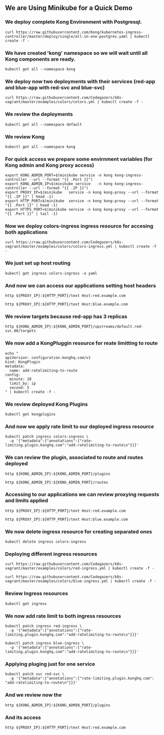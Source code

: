 
## We are Using Minikube for a Quick Demo

### We deploy complete Kong Environment with Postgresql.
~~~
curl https://raw.githubusercontent.com/Kong/kubernetes-ingress-controller/master/deploy/single/all-in-one-postgres.yaml | kubectl create -f -
~~~

### We have created 'kong' namespace so we will wait until all Kong components are ready.
~~~
kubectl get all --namespace kong
~~~
### We deploy now two deployments with their services (red-app and blue-app with red-svc and blue-svc) 
~~~
curl https://raw.githubusercontent.com/Codegazers/k8s-vagrant/master/examples/colors/colors.yml | kubectl create -f -
~~~

### We review the deployments
~~~
kubectl get all --namespace default
~~~

### We review Kong
~~~
kubectl get all --namespace kong
~~~

### For quick access we prepare some envirnment variables (for Kong admin and Kong proxy access)
~~~
export KONG_ADMIN_PORT=$(minikube service -n kong kong-ingress-controller --url --format "{{ .Port }}")
export KONG_ADMIN_IP=$(minikube service   -n kong kong-ingress-controller --url --format "{{ .IP }}")
export PROXY_IP=$(minikube   service -n kong kong-proxy --url --format "{{ .IP }}" | head -1)
export HTTP_PORT=$(minikube  service -n kong kong-proxy --url --format "{{ .Port }}" | head -1)
export HTTPS_PORT=$(minikube service -n kong kong-proxy --url --format "{{ .Port }}" | tail -1)
~~~

### Now we deploy colors-ingress ingress resource for accesing both applications
~~~
curl https://raw.githubusercontent.com/Codegazers/k8s-vagrant/master/examples/colors/colors-ingress.yml | kubectl create -f -
~~~

### We just set up host routing
~~~
kubectl get ingress colors-ingress -o yaml
~~~

### And now we can access our applications setting host headers
~~~
http ${PROXY_IP}:${HTTP_PORT}/text Host:red.example.com

http ${PROXY_IP}:${HTTP_PORT}/text Host:blue.example.com
~~~

### We review targets because red-app has 3 replicas
~~~
http ${KONG_ADMIN_IP}:${KONG_ADMIN_PORT}/upstreams/default.red-svc.80/targets
~~~

### We now add a KongPluggin resource for reate limitting to route
~~~
echo "
apiVersion: configuration.konghq.com/v1
kind: KongPlugin
metadata:
  name: add-ratelimiting-to-route
config:
  minute: 20
  limit_by: ip
  second: 5
" | kubectl create -f -
~~~

### We review deployed Kong Plugins
~~~
kubectl get kongplugins
~~~

### And now we apply rate limit to our deployed ingress resource
~~~
kubectl patch ingress colors-ingress \
  -p '{"metadata":{"annotations":{"rate-limiting.plugin.konghq.com":"add-ratelimiting-to-route\n"}}}'
~~~

### We can review the plugin, associated to route and routes deployed
~~~
http ${KONG_ADMIN_IP}:${KONG_ADMIN_PORT}/plugins

http ${KONG_ADMIN_IP}:${KONG_ADMIN_PORT}/routes
~~~

### Accessing to our applications we can review proxying requests and limits applied
~~~ 
http ${PROXY_IP}:${HTTP_PORT}/text Host:red.example.com

http ${PROXY_IP}:${HTTP_PORT}/text Host:blue.example.com
~~~

### We now delete ingress resource for creating separated ones
~~~ 
kubectl delete ingress colors-ingress
~~~

### Deploying different ingress resources
~~~
curl https://raw.githubusercontent.com/Codegazers/k8s-vagrant/master/examples/colors/red-ingress.yml | kubectl create -f -

curl https://raw.githubusercontent.com/Codegazers/k8s-vagrant/master/examples/colors/blue-ingress.yml | kubectl create -f -
~~~

### Review Ingress resources
~~~
kubectl get ingress
~~~

### We now add rate limit to both ingress resources
~~~
kubectl patch ingress red-ingress \
  -p '{"metadata":{"annotations":{"rate-limiting.plugin.konghq.com":"add-ratelimiting-to-route\n"}}}'

kubectl patch ingress blue-ingress \
  -p '{"metadata":{"annotations":{"rate-limiting.plugin.konghq.com":"add-ratelimiting-to-route\n"}}}'
~~~

### Applying pluging just for one service
~~~
kubectl patch svc red-svc \
  -p '{"metadata":{"annotations":{"rate-limiting.plugin.konghq.com": "add-ratelimiting-to-route\n"}}}'
~~~

### And we review now the 
~~~
http ${KONG_ADMIN_IP}:${KONG_ADMIN_PORT}/plugins
~~~

### And its access
~~~ 
http ${PROXY_IP}:${HTTP_PORT}/text Host:red.example.com
~~~